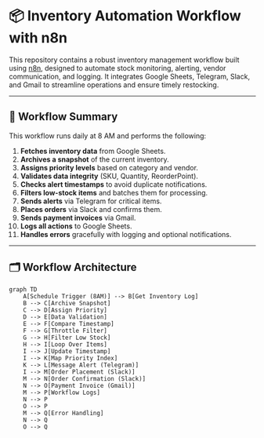 # 📦 Inventory Automation Workflow with n8n

This repository contains a robust inventory management workflow built using [n8n](https://n8n.io), designed to automate stock monitoring, alerting, vendor communication, and logging. It integrates Google Sheets, Telegram, Slack, and Gmail to streamline operations and ensure timely restocking.

---

## 🧠 Workflow Summary

This workflow runs daily at 8 AM and performs the following:

1. **Fetches inventory data** from Google Sheets.
2. **Archives a snapshot** of the current inventory.
3. **Assigns priority levels** based on category and vendor.
4. **Validates data integrity** (SKU, Quantity, ReorderPoint).
5. **Checks alert timestamps** to avoid duplicate notifications.
6. **Filters low-stock items** and batches them for processing.
7. **Sends alerts** via Telegram for critical items.
8. **Places orders** via Slack and confirms them.
9. **Sends payment invoices** via Gmail.
10. **Logs all actions** to Google Sheets.
11. **Handles errors** gracefully with logging and optional notifications.

---

## 🗂️ Workflow Architecture

```mermaid
graph TD
    A[Schedule Trigger (8AM)] --> B[Get Inventory Log]
    B --> C[Archive Snapshot]
    C --> D[Assign Priority]
    D --> E[Data Validation]
    E --> F[Compare Timestamp]
    F --> G[Throttle Filter]
    G --> H[Filter Low Stock]
    H --> I[Loop Over Items]
    I --> J[Update Timestamp]
    I --> K[Map Priority Index]
    K --> L[Message Alert (Telegram)]
    I --> M[Order Placement (Slack)]
    M --> N[Order Confirmation (Slack)]
    N --> O[Payment Invoice (Gmail)]
    M --> P[Workflow Logs]
    N --> P
    O --> P
    M --> Q[Error Handling]
    N --> Q
    O --> Q
